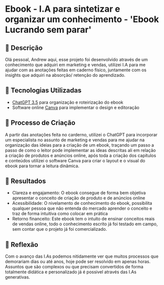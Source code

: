 # Ebook - I.A para sintetizar e organizar um conhecimento - 'Ebook Lucrando sem parar'

## 📒 Descrição
Olá pessoal, Andrew aqui, esse projeto foi desenvolvido através de um conhecimento que adquiri em marketing e vendas, utilizei I.A para me ajudar com as anotações feitas em caderno físico, juntamente com os insights que adquiri na absorção/ retenção do aprendizado.

## 🤖 Tecnologias Utilizadas
- [ChatGPT 3.5](https://chatgpt.com/) para organização e roteirização do ebook
- Software online [Canva](https://www.canva.com/) para implementar o design e editoração

## 🧐 Processo de Criação
A partir das anotações feita no carderno, utilizei o ChatGPT para incorporar um especialista no assunto de marketing e vendas para me ajudar na organização das ideias para a criação de um ebook, traçando um passo a passo de como o leitor pode implementar as ideas descritas ali em relação a criação de produtos e anúncios online, após toda a criação dos capítulos e conteúdos utilizei o software Canva para criar o layout e o visual do ebook para tornar a leitura dinâmica.

## 🚀 Resultados
- Clareza e engajamento: O ebook consegue de forma bem objetiva apresentar o conceito de criação de produto e de anúncios online
- Acessibilidade: O nivelamento de conhecimento do ebook, possibilita qualquer pessoa que não entenda do mercado aprender o conceito e traz de forma intuitiva como colocar em prática
- Retorno financeito: Este ebook tem o intuito de ensinar conceitos reais de vendas online, todo o conhecimento escrito já foi testado em campo, sem contar que o projeto já foi comercializado.

## 💭 Reflexão 
Com o avanço das I.As podemos nitidamente ver que muitos processos que demorariam dias ou até anos, hoje pode ser resolvido em apenas horas. Assuntos que são complexos ou que precisam convertidos de forma totalmente didática e personalizado já é possivel através das I.As generativas.
```

